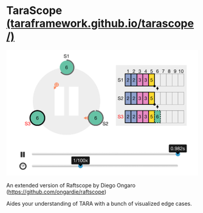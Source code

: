 # TaraScope [(taraframework.github.io/tarascope/)](https://taraframework.github.io/tarascope/)


![TaraScope](images/RaftScope.png)

An extended version of Raftscope by Diego Ongaro (https://github.com/ongardie/raftscope)

Aides your understanding of TARA with a bunch of visualized edge cases.
